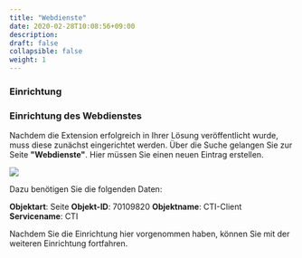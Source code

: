 ```yaml
---
title: "Webdienste"
date: 2020-02-28T10:08:56+09:00
description: 
draft: false
collapsible: false
weight: 1
---
```

### Einrichtung

### Einrichtung des Webdienstes
Nachdem die Extension erfolgreich in Ihrer Lösung veröffentlicht wurde, muss diese zunächst eingerichtet werden. Über die Suche gelangen Sie zur Seite **"Webdienste"**. Hier müssen Sie einen neuen Eintrag erstellen.

![](images/apps/ctiwebservicede.PNG)

Dazu benötigen Sie die folgenden Daten:

**Objektart**: Seite
**Objekt-ID**: 70109820
**Objektname**: CTI-Client
**Servicename**: CTI

Nachdem Sie die Einrichtung hier vorgenommen haben, können Sie mit der weiteren Einrichtung fortfahren.

